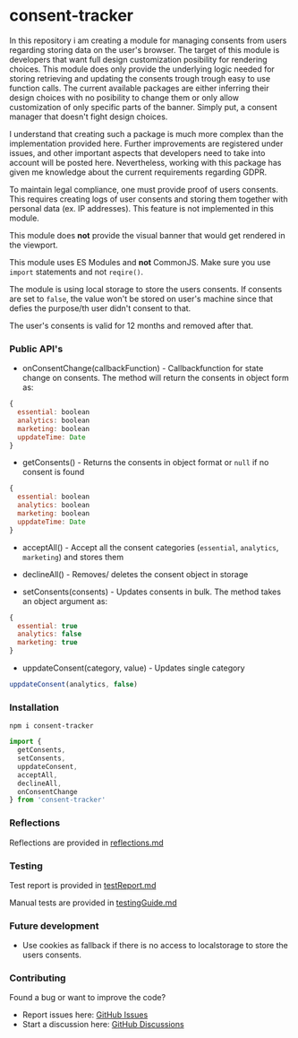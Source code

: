 # consent-tracker

In this repository i am creating a module for managing consents from users regarding storing data on the user's browser. The target of this module is developers that want full design customization posibility for rendering choices. This module does only provide the underlying logic needed for storing retrieving and updating the consents trough trough easy to use function calls. The current available packages are either inferring their design choices with no posibility to change them or only allow customization of only specific parts of the banner. Simply put, a consent manager that doesn't fight design choices.

I understand that creating such a package is much more complex than the implementation provided here. Further improvements are registered under issues, and other important aspects that developers need to take into account will be posted here. Nevertheless, working with this package has given me knowledge about the current requirements regarding GDPR.

To maintain legal compliance, one must provide proof of users consents. This requires creating logs of user consents and storing them together with personal data (ex. IP addresses). This feature is not implemented in this module.

This module does **not** provide the visual banner that would get rendered in the viewport.

This module uses ES Modules and **not** CommonJS. Make sure you use `import` statements and not `reqire()`.

The module is using local storage to store the users consents. If consents are set to `false`, the value won't be stored on user's machine since that defies the purpose/th user didn't consent to that.

The user's consents is valid for 12 months and removed after that.

### Public API's

- onConsentChange(callbackFunction) - Callbackfunction for state change on consents. The method will return the consents in object form as:

```js
{
  essential: boolean
  analytics: boolean
  marketing: boolean
  uppdateTime: Date
}
```

- getConsents() - Returns the consents in object format or `null` if no consent is found

```js
{
  essential: boolean
  analytics: boolean
  marketing: boolean
  uppdateTime: Date
}
```

- acceptAll() - Accept all the consent categories (`essential`, `analytics`, `marketing`) and stores them

- declineAll() - Removes/ deletes the consent object in storage

- setConsents(consents) - Updates consents in bulk. The method takes an object argument as:

```js
{
  essential: true
  analytics: false
  marketing: true
}
```

- uppdateConsent(category, value) - Updates single category

```js
uppdateConsent(analytics, false)
```

### Installation

`npm i consent-tracker`

```js
import {
  getConsents,
  setConsents,
  uppdateConsent,
  acceptAll,
  declineAll,
  onConsentChange
} from 'consent-tracker'
```

### Reflections

Reflections are provided in [reflections.md](docs/reflections.md)

### Testing

Test report is provided in [testReport.md](docs/testReport.md)

Manual tests are provided in [testingGuide.md](docs/testingGuide.md)

### Future development

- Use cookies as fallback if there is no access to localstorage to store the users consents.

### Contributing

Found a bug or want to improve the code?

- Report issues here: [GitHub Issues](https://github.com/TiberiusGh/1DV610-L2/issues)
- Start a discussion here: [GitHub Discussions](https://github.com/TiberiusGh/1DV610-L2/discussions)
